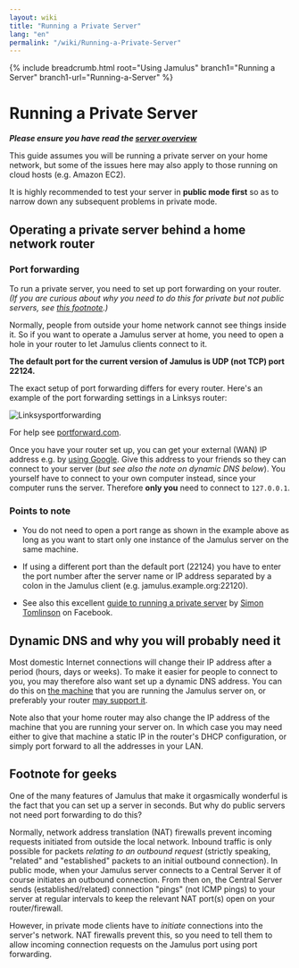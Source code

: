 ```yaml
---
layout: wiki
title: "Running a Private Server"
lang: "en"
permalink: "/wiki/Running-a-Private-Server"
---
```


{% include breadcrumb.html root="Using Jamulus" branch1="Running a Server" branch1-url="Running-a-Server" %}

# Running a Private Server

**_Please ensure you have read the [server overview](Running-a-Server)_**

This guide assumes you will be running a private server on your home network, but some of the issues here may also apply to those running on cloud hosts (e.g. Amazon EC2).

It is highly recommended to test your server in **public mode first** so as to narrow down any subsequent problems in private mode.

## Operating a private server behind a home network router
### Port forwarding
To run a private server, you need to set up port forwarding on your router. _(If you are curious about why you need to do this for private but not public servers, see [this footnote](#footnote-for-geeks).)_

Normally, people from outside your home network cannot see things inside it. So if you want to operate a Jamulus server at home, you need to open a hole in your router to let Jamulus clients connect to it.

**The default port for the current version of Jamulus is UDP (not TCP) port 22124.**

The exact setup of port forwarding differs for every router. Here's an example of the port forwarding settings in a Linksys router:

![Linksysportforwarding](https://user-images.githubusercontent.com/4561747/97542495-bc62bc00-19be-11eb-8e54-b6e906e676f6.jpg)

For help see [portforward.com](https://portforward.com).

Once you have your router set up, you can get your external (WAN) IP address e.g. by [using Google](https://www.google.com/search?q=what+is+my+ip). Give this address to your friends so they can connect to your server (_but see also the note on dynamic DNS below_). You yourself have to connect to your own computer instead, since your computer runs the server. Therefore **only you** need to connect to `127.0.0.1`.

### Points to note

* You do not need to open a port range as shown in the example above as long as you want to start only one instance of the Jamulus server on the same machine.

* If using a different port than the default port (22124) you have to enter the port number after the server name or IP address separated by a colon in the Jamulus client (e.g. jamulus.example.org:22120).

* See also this excellent [guide to running a private server](https://www.facebook.com/notes/jamulus-online-musicianssingers-jamming/how-to-create-a-private-server-for-band-rehearsals/508642543044030/) by [Simon Tomlinson](https://www.facebook.com/simon.james.tomlinson?eid=ARBQoY3KcZAtS3pGdLJuqvQTeRSOo4gHdQZT7nNzOt1oPMGgZ4_3GERe-rOyH5PxsSHVYYXjWwcqd71a) on Facebook.  

## Dynamic DNS and why you will probably need it

Most domestic Internet connections will change their IP address after a period (hours, days or weeks). To make it easier for people to connect to you, you may therefore also want set up a dynamic DNS address. You can do this on [the machine](https://www.online-tech-tips.com/computer-tips/ddns-dynamic-dns-service/) that you are running the Jamulus server on, or preferably your router [may support it](https://www.noip.com/support/knowledgebase/how-to-configure-ddns-in-router/).

Note also that your home router may also change the IP address of the machine that you are running your server on. In which case you may need either to give that machine a static IP in the router's DHCP configuration, or simply port forward to all the addresses in your LAN.

## Footnote for geeks

One of the many features of Jamulus that make it orgasmically wonderful is the fact that you can set up a server in seconds. But why do public servers not need port forwarding to do this?

Normally, network address translation (NAT) firewalls prevent incoming requests initiated from outside the local network. Inbound traffic is only possible for packets _relating to an outbound request_ (strictly speaking, "related" and "established" packets to an initial outbound connection). In public mode, when your Jamulus server connects to a Central Server it of course initiates an outbound connection. From then on, the Central Server sends (established/related) connection "pings" (not ICMP pings) to your server at regular intervals to keep the relevant NAT port(s) open on your router/firewall.

However, in private mode clients have to _initiate_ connections into the server's network. NAT firewalls prevent this, so you need to tell them to allow incoming connection requests on the Jamulus port using port forwarding.
